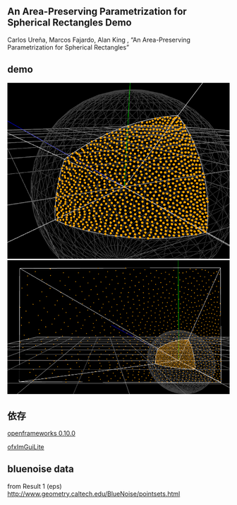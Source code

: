 ## An Area-Preserving Parametrization for Spherical Rectangles Demo
Carlos Ureña, Marcos Fajardo, Alan King , “An Area-Preserving Parametrization for Spherical Rectangles”

## demo
![bluenoise_1.png](bluenoise_1.png)
![bluenoise_2.png](bluenoise_2.png)

## 依存
[openframeworks 0.10.0](https://openframeworks.cc/ja/)

[ofxImGuiLite](https://github.com/Ushio/ofxImGuiLite)

## bluenoise data
from Result 1 (eps) <br>
http://www.geometry.caltech.edu/BlueNoise/pointsets.html
